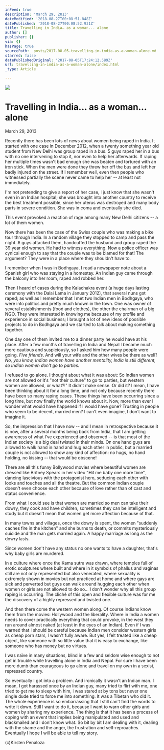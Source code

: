 ```yaml
---
inFeed: true
description: 'March 29, 2013'
dateModified: '2018-08-27T00:08:51.848Z'
datePublished: '2018-08-27T00:08:52.931Z'
title: Travelling in India… as a woman... alone
author: []
publisher: {}
via: {}
hasPage: true
sourcePath: _posts/2017-08-05-travelling-in-india-as-a-woman-alone.md
starred: false
datePublishedOriginal: '2017-08-05T17:24:12.589Z'
url: travelling-in-india-as-a-woman-alone/index.html
_type: Article

---
```

![](https://the-grid-user-content.s3-us-west-2.amazonaws.com/f2e27715-51cf-42fc-93e8-74cfd44de2d8.jpg)

# **Travelling in India... as a woman... alone**

March 29, 2013

Recently there has been lots of news about women being raped in India. It started with one case in December 2012, when a twenty something year old student from New Delhi was group raped in a bus. 5 guys raped her in a bus with no one intervening to stop it, nor even to help her afterwards. If raping her multiple times wasn't bad enough she was beaten and tortured with an iron stick. When the men were done they threw her off the bus and left her badly injured on the street. If I remember well, even then people who witnessed partially the scene never came to help her -- at least not immediately.

I'm not pretending to give a report of her case, I just know that she wasn't even in an Indian hospital; she was brought into another country to receive the best treatment possible, since her uterus was destroyed and many body parts in severe condition. She was in coma and eventually she died.

This event provoked a reaction of rage among many New Delhi citizens -- a lot of them women.

Now there has been the case of the Swiss couple who was making a bike tour through India. In a random village they stopped to camp and pass the night. 8 guys attacked them, handcuffed the husband and group raped the 39 year old women. He had to witness everything. Now a police officer was cynical enough to say that the couple was to be blamed for that! The argument? They were in a place where they shouldn't have to.

I remember when I was in Bodhgaya, I read a newspaper note about a Spanish girl who was staying in a homestay. An Indian guy came through the balcony into her room, raped and robbed her.

Then I heard of cases during the Kalachakra event (a huge days lasting ceremony with the Dalai Lama in January 2012), that several nuns got raped; as well as I remember that I met two Indian men in Bodhgaya, who were into politics and pretty much known in the town. One was owner of several establishments (food and clothes), the other the chairman of a big NGO. They were interested in knowing me because of my profile and experience in social business; I brought a lot of new ideas of possible projects to do in Bodhgaya and we started to talk about making something together.

One day one of them invited me to a dinner party he would have at his place. After a few months of travelling in India and Nepal I became much more cautious and suspiciously, so I asked him how many people were going. _Five friends_. And will your wife and the other wives be there as well? _No, you know, Indian women have another mentality, India is still different, so Indian women don't go to parties._

I refused to go alone. I thought about what it was about: So Indian women are not allowed or it's "not their culture" to go to parties, but western women are allowed, or what?!" It didn't make sense. Or did it? I mean, I have been thinking about it for a long time, and not only because recently there have been so many raping cases. These things have been occurring since a long time, but now finally the world knows about it. Now, more than ever I wonder what would have happened if I would have gone? Trusting in people who seem to be decent, married men? I can't even imagine, I don't want to imagine it.

So, the impression that I have now -- and I mean in retrospective because it is now, after a several months being back from India, that I am getting awareness of what I've experienced and observed -- is that most of the Indian society is a big deal twisted in their minds. On one hand guys are allowed to walk hand in hand and hug each other in public, but a married couple is not allowed to show any kind of affection: no hugs, no hand holding, no kissing -- that would be obscene!

There are all this funny Bollywood movies where beautiful women are dressed like Britney Spears in her video "Hit me baby one more time", dancing lascivious with the protagonist hero, seducing each other with looks and touches and all the theatre. But the common Indian couple doesn't even choose each other because of love rather than of cast and status convenience.

From what I could see is that women are married so men can take their dowry, they cook and have children, sometimes they can be intelligent and study but it doesn't mean that women get more affection because of that.

In many towns and villages, once the dowry is spent, the women "suddenly caches fire in the kitchen" and she burns to death, or commits mysteriously suicide and the man gets married again. A happy marriage as long as the dowry lasts.

Since women don't have any status no one wants to have a daughter, that's why baby girls are murdered.

In a culture where once the Kama sutra was drawn, where temples full of erotic sculptures where built and where in it symbols of phallus and vaginas still are not only represented but also venerated, where sexuality is extremely shown in movies but not practiced at home and where gays are sick and perverted but guys can walk around hugging each other when women or girls are not allowed to do so... I don't wonder why all this group raping is occurring. The cliché of this open and flexible culture was for me the discovery of a highly repressed and twisted one.

And then there come the western women along. Of course Indians know them from the movies: Hollywood and the liberality. Where in India a women needs to cover practically everything that could provoke, in the west they run around almost naked (at least in the eyes of an Indian). Even if I was warned that I should be careful because Indian men consider western girls as cheap porn stars, I wasn't fully aware. But yes, I felt treated like a cheap object, like someone with so little value that it is easy to exchange, like someone who has money but no virtues.

I was naïve in many situations, blind in a few and seldom wise enough to not get in trouble while travelling alone in India and Nepal. For sure I have been more dumb than courageous to go alone and travel on my own in a sexist, repressed country.

So eventually I got into a problem. And ironically it wasn't an Indian man. I mean, I got harassed once by an Indian guy, many tried to flirt with me, one tried to get me to sleep with him, I was stared at by tons but never one single dude tried to force me into something. It was a Tibetan who did it. The whole experience is so embarrassing that I still can't find the words to write it down. Still I want to do it, because I want to warn other girls and women by sharing my experience. The thing is that it has been a process of coping with an event that implies being manipulated and used and blackmailed and I don't know what. So bit by bit I am dealing with it, dealing with the shame and the anger, the frustration and self-reproaches. Eventually I hope I will be able to tell my story.

(c)Kirsten Penaloza